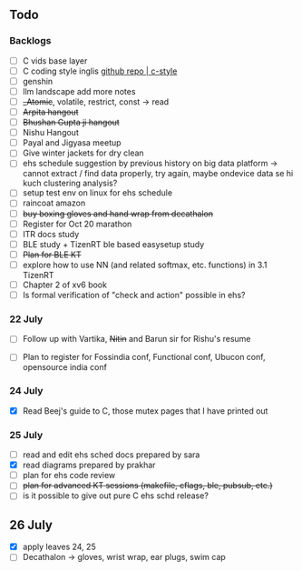 ## Todo

### Backlogs

- [ ] C vids base layer
- [ ] C coding style inglis [github repo | c-style](https://github.com/mcinglis/c-style)
- [ ] genshin
- [ ] llm landscape add more notes
- [ ] ~~_Atomic~~, volatile, restrict, const -> read
- [ ] ~~Arpita hangout~~
- [ ] ~~Bhushan Gupta ji hangout~~
- [ ] Nishu Hangout
- [ ] Payal and Jigyasa meetup
- [ ] Give winter jackets for dry clean
- [ ] ehs schedule suggestion by previous history on big data platform -> cannot extract / find data properly, try again, maybe ondevice data se hi kuch clustering analysis?
- [ ] setup test env on linux for ehs schedule
- [ ] raincoat amazon
- [ ] ~~buy boxing gloves and hand wrap from decathalon~~
- [ ] Register for Oct 20 marathon
- [ ] ITR docs study
- [ ] BLE study + TizenRT ble based easysetup study
- [ ] ~~Plan for BLE KT~~
- [ ] explore how to use NN (and related softmax, etc. functions) in 3.1 TizenRT
- [ ] Chapter 2 of xv6 book
- [ ] Is formal verification of "check and action" possible in ehs?

### 22 July

- [ ] Follow up with Vartika, ~~Nitin~~ and Barun sir for Rishu's resume
- [ ] Plan to register for Fossindia conf, Functional conf, Ubucon conf, opensource india conf


### 24 July

- [x] Read Beej's guide to C, those mutex pages that I have printed out

### 25 July

- [ ] read and edit ehs sched docs prepared by sara
- [x] read diagrams prepared by prakhar
- [ ] plan for ehs code review
- [ ] ~~plan for advanced KT sessions (makefile, cflags, ble, pubsub, etc.)~~
- [ ] is it possible to give out pure C ehs schd release?

## 26 July

- [x] apply leaves 24, 25
- [ ] Decathalon -> gloves, wrist wrap, ear plugs, swim cap
